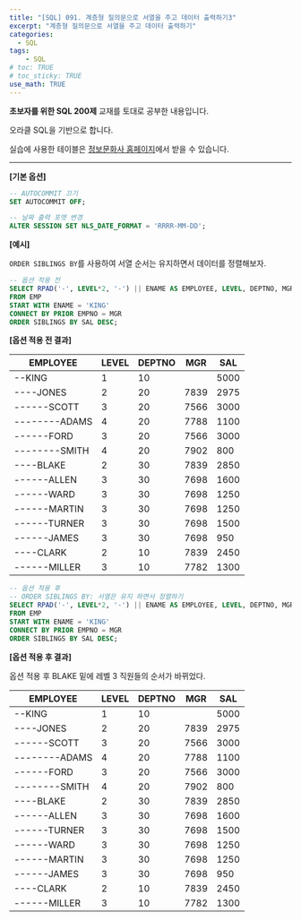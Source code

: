 ```yaml
---
title: "[SQL] 091. 계층형 질의문으로 서열을 주고 데이터 출력하기3"
excerpt: "계층형 질의문으로 서열을 주고 데이터 출력하기"
categories: 
  - SQL
tags: 
    - SQL
# toc: TRUE
# toc_sticky: TRUE
use_math: TRUE
---
```


**초보자를 위한 SQL 200제** 교재를 토대로 공부한 내용입니다.

오라클 SQL을 기반으로 합니다.

실습에 사용한 테이블은 [정보문화사 홈페이지](http://infopub.co.kr/index.asp)에서 받을 수 있습니다.

---

**[기본 옵션]**
```sql
-- AUTOCOMMIT 끄기
SET AUTOCOMMIT OFF;

-- 날짜 출력 포맷 변경
ALTER SESSION SET NLS_DATE_FORMAT = 'RRRR-MM-DD';
```

**[예시]**

`ORDER SIBLINGS BY`를 사용하여 서열 순서는 유지하면서 데이터를 정렬해보자.


```sql
-- 옵션 적용 전
SELECT RPAD('-', LEVEL*2, '-') || ENAME AS EMPLOYEE, LEVEL, DEPTNO, MGR, SAL
FROM EMP
START WITH ENAME = 'KING'
CONNECT BY PRIOR EMPNO = MGR
ORDER SIBLINGS BY SAL DESC;
```


**[옵션 적용 전 결과]**

EMPLOYEE|LEVEL|DEPTNO|MGR|SAL
|-|-|-|-|-|
--KING|1|10||5000
----JONES|2|20|7839|2975
------SCOTT|3|20|7566|3000
--------ADAMS|4|20|7788|1100
------FORD|3|20|7566|3000
--------SMITH|4|20|7902|800
----BLAKE|2|30|7839|2850
------ALLEN|3|30|7698|1600
------WARD|3|30|7698|1250
------MARTIN|3|30|7698|1250
------TURNER|3|30|7698|1500
------JAMES|3|30|7698|950
----CLARK|2|10|7839|2450
------MILLER|3|10|7782|1300

```sql
-- 옵션 적용 후
-- ORDER SIBLINGS BY: 서열은 유지 하면서 정렬하기 
SELECT RPAD('-', LEVEL*2, '-') || ENAME AS EMPLOYEE, LEVEL, DEPTNO, MGR, SAL
FROM EMP
START WITH ENAME = 'KING'
CONNECT BY PRIOR EMPNO = MGR
ORDER SIBLINGS BY SAL DESC;
```
**[옵션 적용 후 결과]**

옵션 적용 후 BLAKE 밑에 레벨 3 직원들의 순서가 바뀌었다.

EMPLOYEE|LEVEL|DEPTNO|MGR|SAL
|-|-|-|-|-|
--KING|1|10||5000
----JONES|2|20|7839|2975
------SCOTT|3|20|7566|3000
--------ADAMS|4|20|7788|1100
------FORD|3|20|7566|3000
--------SMITH|4|20|7902|800
----BLAKE|2|30|7839|2850
------ALLEN|3|30|7698|1600
------TURNER|3|30|7698|1500
------WARD|3|30|7698|1250
------MARTIN|3|30|7698|1250
------JAMES|3|30|7698|950
----CLARK|2|10|7839|2450
------MILLER|3|10|7782|1300